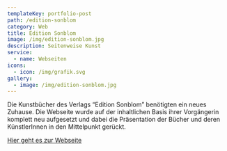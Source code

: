 ```yaml
---
templateKey: portfolio-post
path: /edition-sonblom
category: Web
title: Edition Sonblom
image: /img/edition-sonblom.jpg
description: Seitenweise Kunst
service:
  - name: Webseiten
icons:
  - icon: /img/grafik.svg
gallery:
  - image: /img/edition-sonblom.jpg
---
```

Die Kunstbücher des Verlags “Edition Sonblom” benötigten ein neues Zuhause. Die Webseite wurde auf der inhaltlichen Basis ihrer Vorgängerin komplett neu aufgesetzt und dabei die Präsentation der Bücher und deren KünstlerInnen in den Mittelpunkt gerückt.

[Hier geht es zur Webseite](https://edition-sonblom.de/)